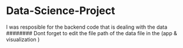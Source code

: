 # Data-Science-Project
I was resposible for the backend code that is dealing with the data
########
Dont forget to edit the file path  of the data file in the (app & visualization ) 
